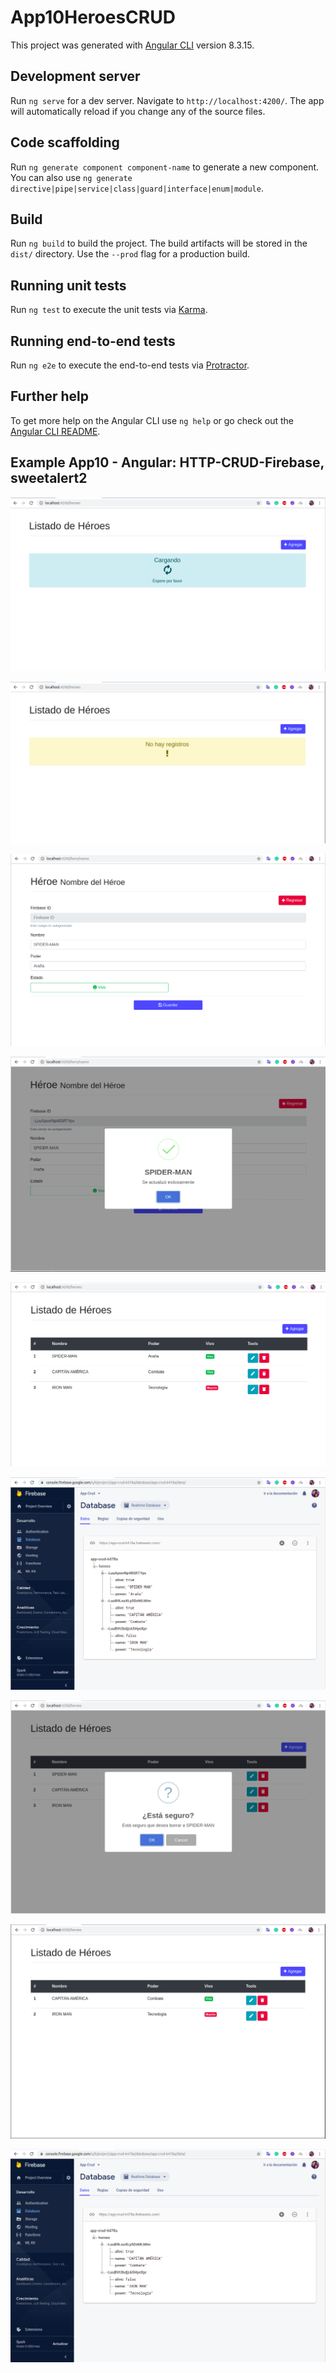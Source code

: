 # App10HeroesCRUD

This project was generated with [Angular CLI](https://github.com/angular/angular-cli) version 8.3.15.

## Development server

Run `ng serve` for a dev server. Navigate to `http://localhost:4200/`. The app will automatically reload if you change any of the source files.

## Code scaffolding

Run `ng generate component component-name` to generate a new component. You can also use `ng generate directive|pipe|service|class|guard|interface|enum|module`.

## Build

Run `ng build` to build the project. The build artifacts will be stored in the `dist/` directory. Use the `--prod` flag for a production build.

## Running unit tests

Run `ng test` to execute the unit tests via [Karma](https://karma-runner.github.io).

## Running end-to-end tests

Run `ng e2e` to execute the end-to-end tests via [Protractor](http://www.protractortest.org/).

## Further help

To get more help on the Angular CLI use `ng help` or go check out the [Angular CLI README](https://github.com/angular/angular-cli/blob/master/README.md).

## Example App10 - Angular: HTTP-CRUD-Firebase, sweetalert2

![Screenshot](../Prtsc/Section12-App10_1.png)

![Screenshot](../Prtsc/Section12-App10_2.png)

![Screenshot](../Prtsc/Section12-App10_3.png)

![Screenshot](../Prtsc/Section12-App10_4.png)

![Screenshot](../Prtsc/Section12-App10_5.png)

![Screenshot](../Prtsc/Section12-App10_6.png)

![Screenshot](../Prtsc/Section12-App10_7.png)

![Screenshot](../Prtsc/Section12-App10_8.png)

![Screenshot](../Prtsc/Section12-App10_9.png)
